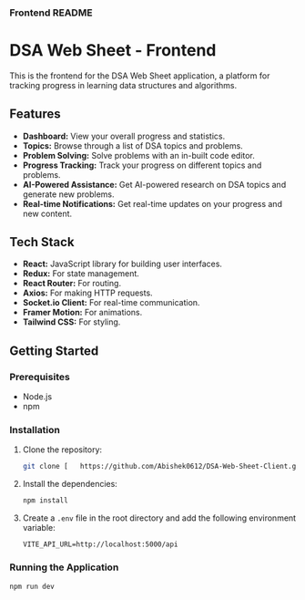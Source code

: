 ### Frontend README

# DSA Web Sheet - Frontend

This is the frontend for the DSA Web Sheet application, a platform for tracking progress in learning data structures and algorithms.

## Features

- **Dashboard:** View your overall progress and statistics.
- **Topics:** Browse through a list of DSA topics and problems.
- **Problem Solving:** Solve problems with an in-built code editor.
- **Progress Tracking:** Track your progress on different topics and problems.
- **AI-Powered Assistance:** Get AI-powered research on DSA topics and generate new problems.
- **Real-time Notifications:** Get real-time updates on your progress and new content.

## Tech Stack

- **React:** JavaScript library for building user interfaces.
- **Redux:** For state management.
- **React Router:** For routing.
- **Axios:** For making HTTP requests.
- **Socket.io Client:** For real-time communication.
- **Framer Motion:** For animations.
- **Tailwind CSS:** For styling.

## Getting Started

### Prerequisites

- Node.js
- npm

### Installation

1.  Clone the repository:
    ```bash
    git clone [   https://github.com/Abishek0612/DSA-Web-Sheet-Client.git  ]
    ```
2.  Install the dependencies:
    ```bash
    npm install
    ```
3.  Create a `.env` file in the root directory and add the following environment variable:
    ```env
    VITE_API_URL=http://localhost:5000/api
    ```

### Running the Application

```bash
npm run dev
```

```

```
